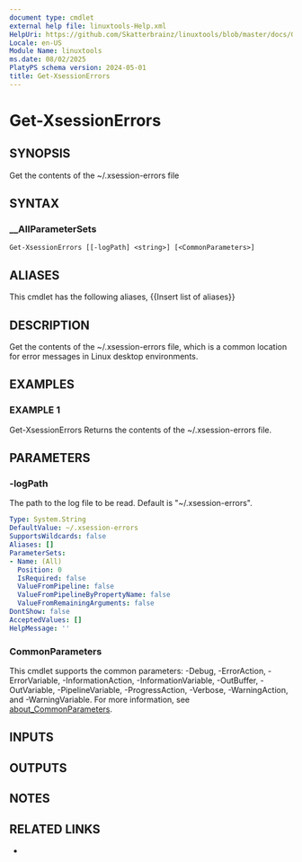 ```yaml
---
document type: cmdlet
external help file: linuxtools-Help.xml
HelpUri: https://github.com/Skatterbrainz/linuxtools/blob/master/docs/Get-XsessionErrors.md
Locale: en-US
Module Name: linuxtools
ms.date: 08/02/2025
PlatyPS schema version: 2024-05-01
title: Get-XsessionErrors
---
```


# Get-XsessionErrors

## SYNOPSIS

Get the contents of the ~/.xsession-errors file

## SYNTAX

### __AllParameterSets

```
Get-XsessionErrors [[-logPath] <string>] [<CommonParameters>]
```

## ALIASES

This cmdlet has the following aliases,
  {{Insert list of aliases}}

## DESCRIPTION

Get the contents of the ~/.xsession-errors file, which is a common location for error messages in Linux desktop environments.

## EXAMPLES

### EXAMPLE 1

Get-XsessionErrors
Returns the contents of the ~/.xsession-errors file.

## PARAMETERS

### -logPath

The path to the log file to be read.
Default is "~/.xsession-errors".

```yaml
Type: System.String
DefaultValue: ~/.xsession-errors
SupportsWildcards: false
Aliases: []
ParameterSets:
- Name: (All)
  Position: 0
  IsRequired: false
  ValueFromPipeline: false
  ValueFromPipelineByPropertyName: false
  ValueFromRemainingArguments: false
DontShow: false
AcceptedValues: []
HelpMessage: ''
```

### CommonParameters

This cmdlet supports the common parameters: -Debug, -ErrorAction, -ErrorVariable,
-InformationAction, -InformationVariable, -OutBuffer, -OutVariable, -PipelineVariable,
-ProgressAction, -Verbose, -WarningAction, and -WarningVariable. For more information, see
[about_CommonParameters](https://go.microsoft.com/fwlink/?LinkID=113216).

## INPUTS

## OUTPUTS

## NOTES

## RELATED LINKS

- [](https://github.com/Skatterbrainz/linuxtools/blob/master/docs/Get-XsessionErrors.md)
